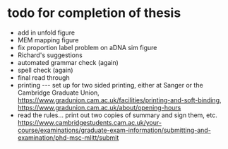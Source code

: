 # todo for completion of thesis

- add in unfold figure
- MEM mapping figure
- fix proportion label problem on aDNA sim figure
- Richard's suggestions
- automated grammar check (again)
- spell check (again)
- final read through
- printing --- set up for two sided printing, either at Sanger or the Cambridge Graduate Union, https://www.gradunion.cam.ac.uk/facilities/printing-and-soft-binding, https://www.gradunion.cam.ac.uk/about/opening-hours
- read the rules... print out two copies of summary and sign them, etc. https://www.cambridgestudents.cam.ac.uk/your-course/examinations/graduate-exam-information/submitting-and-examination/phd-msc-mlitt/submit
